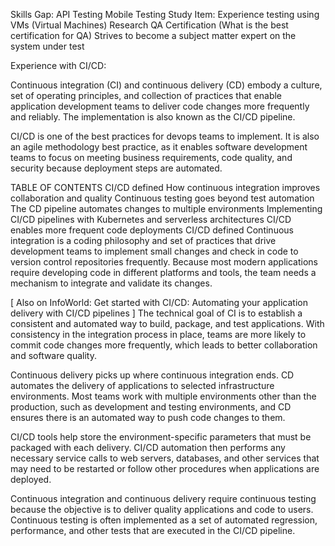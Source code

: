   Skills Gap:
  API Testing
  Mobile Testing
  Study Item: Experience testing using VMs (Virtual Machines)
  Research QA Certification (What is the best certification for QA)
  Strives to become a subject matter expert on the system under test
  
  Experience with CI/CD:
  
  Continuous integration (CI) and continuous delivery (CD) embody a culture, set of operating principles, and collection of practices that enable application development teams to deliver code changes more frequently and reliably. The implementation is also known as the CI/CD pipeline. 

  CI/CD is one of the best practices for devops teams to implement. It is also an agile methodology best practice, as it enables software development teams to focus on meeting business requirements, code quality, and security because deployment steps are automated.

  TABLE OF CONTENTS
  CI/CD defined
  How continuous integration improves collaboration and quality
  Continuous testing goes beyond test automation
  The CD pipeline automates changes to multiple environments
  Implementing CI/CD pipelines with Kubernetes and serverless architectures 
  CI/CD enables more frequent code deployments
  CI/CD defined
  Continuous integration is a coding philosophy and set of practices that drive development teams to implement small changes and check in code to version control repositories frequently. Because most modern applications require developing code in different platforms and tools, the team needs a mechanism to integrate and validate its changes.

  [ Also on InfoWorld: Get started with CI/CD: Automating your application delivery with CI/CD pipelines ]
The technical goal of CI is to establish a consistent and automated way to build, package, and test applications. With consistency in the integration process in place, teams are more likely to commit code changes more frequently, which leads to better collaboration and software quality.

  Continuous delivery picks up where continuous integration ends. CD automates the delivery of applications to selected infrastructure environments. Most teams work with multiple environments other than the production, such as development and testing environments, and CD ensures there is an automated way to push code changes to them.

  CI/CD tools help store the environment-specific parameters that must be packaged with each delivery. CI/CD automation then performs any necessary service calls to web servers, databases, and other services that may need to be restarted or follow other procedures when applications are deployed.

  Continuous integration and continuous delivery require continuous testing because the objective is to deliver quality applications and code to users. Continuous testing is often implemented as a set of automated regression, performance, and other tests that are executed in the CI/CD pipeline.

